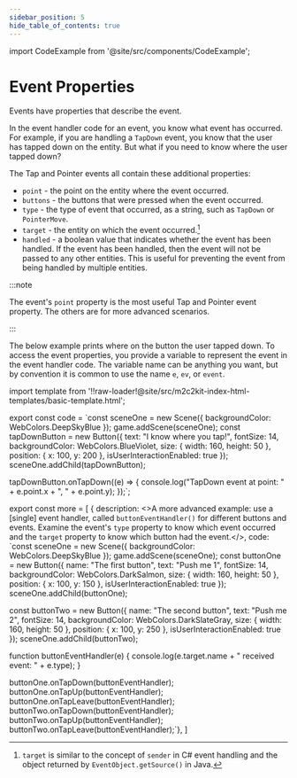```yaml
---
sidebar_position: 5
hide_table_of_contents: true
---
```


import CodeExample from '@site/src/components/CodeExample';

# Event Properties

Events have properties that describe the event.

In the event handler code for an event, you know what event has occurred. For example, if you are handling a `TapDown` event, you know that the user has tapped down on the entity. But what if you need to know where the user tapped down?

The Tap and Pointer events all contain these additional properties:

- `point` - the point on the entity where the event occurred.
- `buttons` - the buttons that were pressed when the event occurred.
- `type` - the type of event that occurred, as a string, such as `TapDown` or `PointerMove`.
- `target` - the entity on which the event occurred.[^1]
- `handled` - a boolean value that indicates whether the event has been handled. If the event has been handled, then the event will not be passed to any other entities. This is useful for preventing the event from being handled by multiple entities.

:::note

The event's `point` property is the most useful Tap and Pointer event property. The others are for more advanced scenarios.

:::

The below example prints where on the button the user tapped down. To access the event properties, you provide a variable to represent the event in the event handler code. The variable name can be anything you want, but by convention it is common to use the name `e`, `ev`, or `event`.

import template from '!!raw-loader!@site/src/m2c2kit-index-html-templates/basic-template.html';

export const code = `const sceneOne = new Scene({ backgroundColor: WebColors.DeepSkyBlue });
game.addScene(sceneOne);
const tapDownButton = new Button({
    text: "I know where you tap!",
    fontSize: 14,
    backgroundColor: WebColors.BlueViolet,
    size: { width: 160, height: 50 },
    position: { x: 100, y: 200 },
    isUserInteractionEnabled: true
});
sceneOne.addChild(tapDownButton);
 
tapDownButton.onTapDown((e) => {
    console.log("TapDown event at point: " + e.point.x + ", " + e.point.y);
});`;

export const more = [
{ description: <>A more advanced example: use a [single] event handler, called `buttonEventHandler()` for different buttons and events. Examine the event's `type` property to know which event occurred and the `target` property to know which button had the event.</>,
code: `const sceneOne = new Scene({ backgroundColor: WebColors.DeepSkyBlue });
game.addScene(sceneOne);
const buttonOne = new Button({
    name: "The first button",
    text: "Push me 1",
    fontSize: 14,
    backgroundColor: WebColors.DarkSalmon,
    size: { width: 160, height: 50 },
    position: { x: 100, y: 150 },
    isUserInteractionEnabled: true
});
sceneOne.addChild(buttonOne);
 
const buttonTwo = new Button({
    name: "The second button",
    text: "Push me 2",
    fontSize: 14,
    backgroundColor: WebColors.DarkSlateGray,
    size: { width: 160, height: 50 },
    position: { x: 100, y: 250 },
    isUserInteractionEnabled: true
});
sceneOne.addChild(buttonTwo);
 
function buttonEventHandler(e) {
    console.log(e.target.name + " received event: " + e.type);
}
 
buttonOne.onTapDown(buttonEventHandler);
buttonOne.onTapUp(buttonEventHandler);
buttonOne.onTapLeave(buttonEventHandler);
buttonTwo.onTapDown(buttonEventHandler);
buttonTwo.onTapUp(buttonEventHandler);
buttonTwo.onTapLeave(buttonEventHandler);`},
]

<CodeExample code={code} more={more} template={template} console="true"/>

[^1]: `target` is similar to the concept of `sender` in C# event handling and the object returned by `EventObject.getSource()` in Java.
